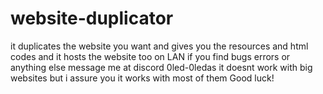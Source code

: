 # website-duplicator
it duplicates the website you want and gives you the resources and html codes and it hosts the website too on LAN
if you find bugs errors or anything else message me at discord 0led-0ledas
it doesnt work with big websites but i assure you it works with most of them
Good luck!
